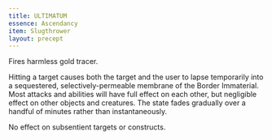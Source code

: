 ```yaml
---
title: ULTIMATUM
essence: Ascendancy
item: Slugthrower
layout: precept
---
```

Fires harmless gold tracer.

Hitting a target causes both the target and the user to lapse temporarily into a sequestered, selectively-permeable membrane of the Border Immaterial. Most attacks and abilities will have full effect on each other, but negligible effect on other objects and creatures. The state fades gradually over a handful of minutes rather than instantaneously.

No effect on subsentient targets or constructs.
